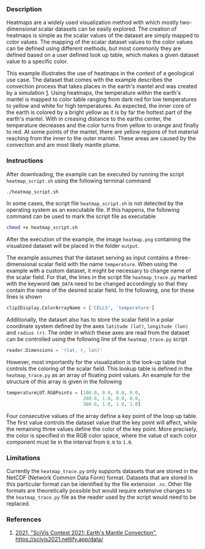 ### Description ###
Heatmaps are a widely used visualization method with which mostly two-dimensional scalar datasets can be easily explored.
The creation of heatmaps is simple as the scalar values of the dataset are simply mapped to color values.
The mapping of the scalar dataset values to the color values can be defined using different methods, but most commonly they are defined based on a user defined look up table, which makes a given dataset value to a specific color.

This example illustrates the use of heatmaps in the context of a geological use case.
The dataset that comes with the example describes the convection process that takes places in the earth's mantel and was created by a simulation [1](#reference_dataset).
Using heatmaps, the temperature within the earth's mantel is mapped to color table ranging from dark red for low temperatures to yellow and white for high temperatures.
As expected, the inner core of the earth is colored by a bright yellow as it is by far the hottest part of the earth's mantel.
With in creasing distance to the earths center, the temperature decreases and the color turns from yellow to orange and finally to red.
At some points of the mantel, there are yellow regions of hot material reaching from the inner to the outer mantel.
These areas are caused by the convection and are most likely mantle plume.

### Instructions ###
After downloading, the example can be executed by running the script `heatmap_script.sh` using the following terminal command
```bash
./heatmap_script.sh
```
In some cases, the script file `heatmap_script.sh` is not detected by the operating system as an executable file.
If this happens, the following command can be used to mark the script file as executable
```bash
chmod +x heatmap_script.sh
```
After the execution of the example, the image `heatmap.png` containing the visualized dataset will be placed in the folder `output`.

The example assumes that the dataset serving as input contains a three-dimensional scalar field with the name `temperature`.
When using the example with a custom dataset, it might be necessary to change name of the scalar field.
For that, the lines in the script file `heatmap_trace.py` marked with the keyword `OWN_DATA` need to be changed accordingly so that they contain the name of the desired scalar field.
In the following, one for these lines is shown
```python
clip2Display.ColorArrayName = ['CELLS', 'temperature']
```
Additionally, the dataset also has to store the scalar field in a polar coordinate system defined by the axes `latitude (lat)`, `longitude (lon)` and `radius (r)`.
The order in which these axes are read from the dataset can be controlled using the following line of the `heatmap_trace.py` script
```python
reader.Dimensions = '(lat, r, lon)'
```

However, most importantly for the visualization is the look-up table that controls the coloring of the scalar field.
This lookup table is defined in the `heatmap_trace.py` as an array of floating point values.
An example for the structure of this array is given in the following
```python
temperatureLUT.RGBPoints = [100.0, 0.0, 0.0, 0.0,
                            200.0, 1.0, 0.0, 0.0,
                            300.0, 1.0, 1.0, 1.0]
```
Four consecutive values of the array define a key point of the loop up table.
The first value controls the dataset value that the key point will affect, while the remaining three values define the color of the key point.
More precisely, the color is specified in the RGB color space, where the value of each color component must lie in the interval from `0.0` to `1.0`.

### Limitations ###
Currently the `heatmap_trace.py` only supports datasets that are stored in the NetCDF (Network Common Data Form) format.
Datasets that are stored in this particular format can be identified by the file extension `.nc`.
Other file formats are theoretically possible but would require extensive changes to the `heatmap_trace.py` file as the reader used by the script would need to be replaced.

### References ###
1. [<span id="reference_dataset">2021, "SciVis Contest 2021: Earth's Mantle Convection", https://scivis2021.netlify.app/data/</span>](https://scivis2021.netlify.app/data/)